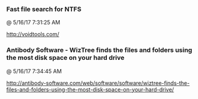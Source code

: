 ﻿

### Fast file search for NTFS
@ 5/16/17 7:31:25 AM

http://voidtools.com/



### Antibody Software - WizTree finds the files and folders using the most disk space on your hard drive
@ 5/16/17 7:34:45 AM

http://antibody-software.com/web/software/software/wiztree-finds-the-files-and-folders-using-the-most-disk-space-on-your-hard-drive/

